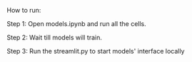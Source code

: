 How to run:

Step 1:
Open models.ipynb and run all the cells.

Step 2:
Wait till models will train.

Step 3:
Run the streamlit.py to start models' interface locally

